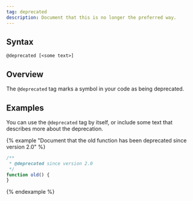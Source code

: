 ```yaml
---
tag: deprecated
description: Document that this is no longer the preferred way.
---
```


## Syntax

`@deprecated [<some text>]`


## Overview

The `@deprecated` tag marks a symbol in your code as being deprecated.

## Examples

You can use the `@deprecated` tag by itself, or include some text that describes more about the
deprecation.

{% example "Document that the old function has been deprecated since version 2.0" %}

```js
/**
 * @deprecated since version 2.0
 */
function old() {
}
```
{% endexample %}
